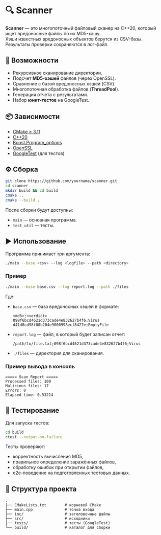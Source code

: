 # 🔍 Scanner

**Scanner** — это многопоточный файловый сканер на C++20, который ищет вредоносные файлы по их MD5-хэшу.  
Хэши известных вредоносных объектов берутся из CSV-базы. Результаты проверки сохраняются в лог-файл.

## 🚀 Возможности

- Рекурсивное сканирование директории.
- Подсчет **MD5-хэшей** файлов (через OpenSSL).
- Сравнение с базой вредоносных хэшей (CSV).
- Многопоточная обработка файлов (**ThreadPool**).
- Генерация отчета с результатами.
- Набор **юнит-тестов** на GoogleTest.

## 📦 Зависимости

- [CMake ≥ 3.11](https://cmake.org/)
- [C++20](https://en.cppreference.com/w/cpp/20)
- [Boost.Program_options](https://www.boost.org/doc/libs/release/doc/html/program_options.html)
- [OpenSSL](https://www.openssl.org/)
- [GoogleTest](https://github.com/google/googletest) (для тестов)

## ⚙️ Сборка

```bash
git clone https://github.com/yourname/scanner.git
cd scanner
mkdir build && cd build
cmake ..
cmake --build .
````

После сборки будут доступны:

* `main` — основная программа.
* `test_util` — тесты.

## ▶️ Использование

Программа принимает три аргумента:

```bash
./main --base <csv> --log <logfile> --path <directory>
```

### Пример

```bash
./main --base base.csv --log report.log --path ./files
```

Где:

* `base.csv` — база вредоносных хэшей в формате:

  ```
  <md5>;<verdict>
  098f6bcd4621d373cade4e832627b4f6;Virus
  d41d8cd98f00b204e9800998ecf8427e;EmptyFile
  ```

* `report.log` — файл, в который будет записан отчет:

  ```
  /path/to/file.txt;098f6bcd4621d373cade4e832627b4f6;Virus
  ```

* `./files` — директория для сканирования.

### Пример вывода в консоль

```
===== Scan Report =====
Processed files: 100
Malicious files: 17
Errors: 0
Elapsed time: 0.53214
```

## 🧪 Тестирование

Для запуска тестов:

```bash
cd build
ctest --output-on-failure
```

Тесты проверяют:

* корректность вычисления MD5,
* правильное определение заражённых файлов,
* обработку ошибок при открытии файлов,
* e2e-поведение на подготовленных тестовых данных.

## 📂 Структура проекта

```
.
├── CMakeLists.txt        # корневой CMake
├── main.cpp              # точка входа
├── inc/                  # заголовочные файлы
├── src/                  # исходники
├── tests/                # тесты (GoogleTest)
└── build/                # каталог для сборки
```
